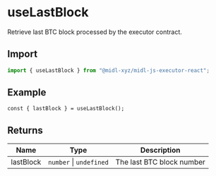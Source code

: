 # useLastBlock

Retrieve last BTC block processed by the executor contract.

## Import

```ts
import { useLastBlock } from "@midl-xyz/midl-js-executor-react";
```

## Example

```tsx
const { lastBlock } = useLastBlock();
```

## Returns

| Name      | Type                    | Description               |
| --------- | ----------------------- | ------------------------- |
| lastBlock | `number` \| `undefined` | The last BTC block number |
